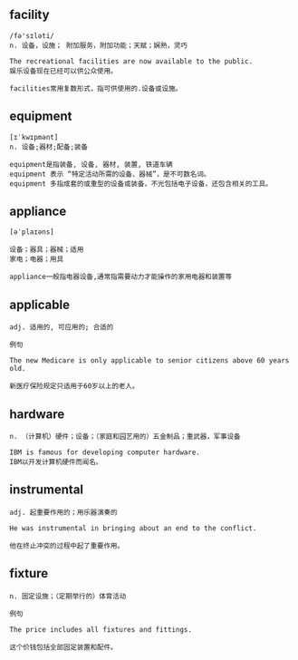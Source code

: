 ## facility
```
/fə'sɪləti/
n. 设备，设施； 附加服务，附加功能；天赋；娴熟，灵巧

The recreational facilities are now available to the public.
娱乐设备现在已经可以供公众使用。

facilities常用复数形式，指可供使用的.设备或设施。
```

## equipment
```
[ɪˈkwɪpmənt]
n. 设备;器材;配备;装备

equipment是指装备, 设备, 器材, 装置, 铁道车辆
equipment 表示 “特定活动所需的设备、器械”，是不可数名词。
equipment 多指成套的或重型的设备或装备，不光包括电子设备，还包含相关的工具。
```

## appliance
```
[əˈplaɪəns]

设备；器具；器械；适用
家电；电器；用具

appliance一般指电器设备,通常指需要动力才能操作的家用电器和装置等
```

## applicable
```
adj. 适用的, 可应用的; 合适的

例句

The new Medicare is only applicable to senior citizens above 60 years old.

新医疗保险规定只适用于60岁以上的老人。
```
## hardware
```
n. （计算机）硬件；设备；（家庭和园艺用的）五金制品；重武器，军事设备

IBM is famous for developing computer hardware.
IBM以开发计算机硬件而闻名。
```
## instrumental
```
adj. 起重要作用的；用乐器演奏的

He was instrumental in bringing about an end to the conflict.

他在终止冲突的过程中起了重要作用。
```
## fixture
```
n. 固定设施；（定期举行的）体育活动

例句

The price includes all fixtures and fittings.

这个价钱包括全部固定装置和配件。
```